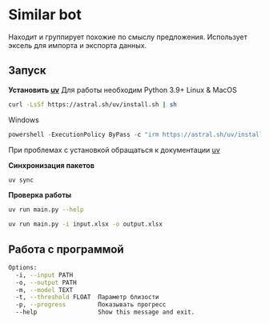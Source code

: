# Similar bot
Находит и группирует похожие по смыслу предложения. Использует эксель для импорта и экспорта данных.
## Запуск
**Установить [uv](https://docs.astral.sh/uv/getting-started/installation/)**
Для работы необходим Python 3.9+
Linux & MacOS

```bash
curl -LsSf https://astral.sh/uv/install.sh | sh
```

Windows
```powershell
powershell -ExecutionPolicy ByPass -c "irm https://astral.sh/uv/install.ps1 | iex"
```
При проблемах с установкой обращаться к документации [uv](https://docs.astral.sh/uv/getting-started/installation/)

**Синхронизация пакетов**
```bash
uv sync
```
**Проверка работы**
```bash
uv run main.py --help
```
```bash
uv run main.py -i input.xlsx -o output.xlsx
```
## Работа с программой
```bash
Options:
  -i, --input PATH
  -o, --output PATH
  -m, --model TEXT
  -t, --threshold FLOAT  Параметр близости
  -p, --progress         Показывать прогресс
  --help                 Show this message and exit.
```
